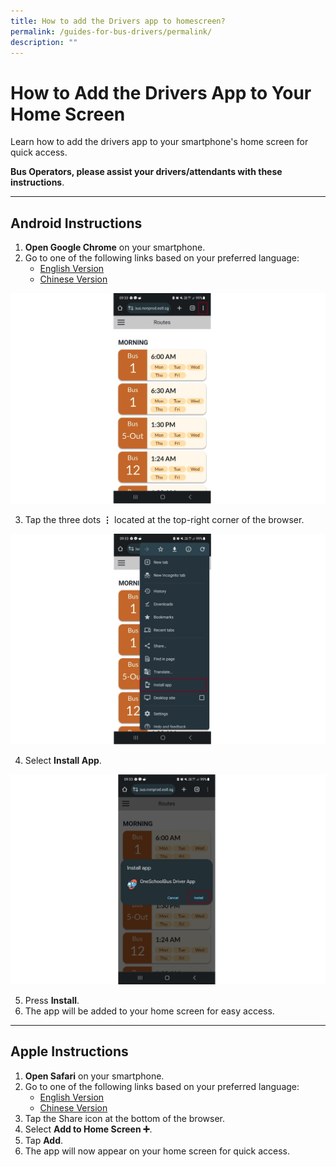 ```yaml
---
title: How to add the Drivers app to homescreen?
permalink: /guides-for-bus-drivers/permalink/
description: ""
---
```

# How to Add the Drivers App to Your Home Screen

Learn how to add the drivers app to your smartphone's home screen for quick access.

**Bus Operators, please assist your drivers/attendants with these instructions**.

---

## Android Instructions

1. **Open Google Chrome** on your smartphone.
2. Go to one of the following links based on your preferred language:
    - [English Version](https://go.gov.sg/osb-driver)
    - [Chinese Version](https://go.gov.sg/osb-driver-cn)

![Android Step 1](/images/Driver/Add%20the%20drivers%20app%20to%20home/driver%20landing%20page%20on%20android,%20click%203%20dots%20v2.jpeg)

3. Tap the three dots **⋮** located at the top-right corner of the browser.

![Android Step 2](/images/Driver/Add%20the%20drivers%20app%20to%20home/driver%20android%203%20dots%20v2.jpeg)

4. Select **Install App**.

![Android Step 3](/images/Driver/Add%20the%20drivers%20app%20to%20home/driver%20install%20app%20v2.jpeg)

5. Press **Install**.
6. The app will be added to your home screen for easy access.

---

## Apple Instructions

1. **Open Safari** on your smartphone.
2. Go to one of the following links based on your preferred language:
    - [English Version](https://go.gov.sg/osb-driver)
    - [Chinese Version](https://go.gov.sg/osb-driver-cn)
3. Tap the Share icon at the bottom of the browser.
4. Select **Add to Home Screen ➕**.
5. Tap **Add**.
6. The app will now appear on your home screen for quick access.
